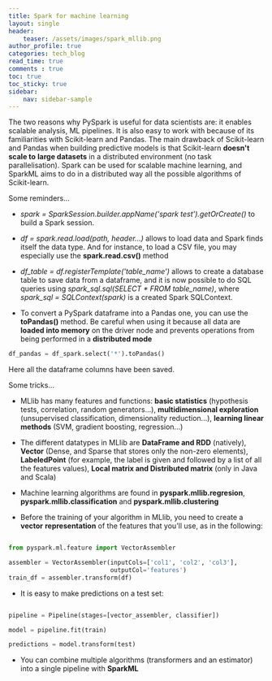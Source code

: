 ```yaml
---
title: Spark for machine learning
layout: single
header:
    teaser: /assets/images/spark_mllib.png
author_profile: true
categories: tech_blog
read_time: true
comments : true
toc: true
toc_sticky: true
sidebar:
    nav: sidebar-sample
---
```


The two reasons why PySpark is useful for data scientists are: it enables
scalable analysis, ML pipelines. It is also easy to work with because of its
familiarities with Scikit-learn and Pandas. The main drawback of Scikit-learn and
Pandas when building predictive models is that Scikit-learn **doesn't scale to**
**large datasets** in a distributed environment (no task parallelisation). Spark can be used for scalable machine learning, and SparkML aims to do in a distributed way
all the possible algorithms of Scikit-learn.

Some reminders...

- *spark = SparkSession.builder.appName('spark test').getOrCreate()* to build a Spark
session.

- *df = spark.read.load(path, header...)* allows to load data and Spark finds itself the data type.
And for instance, to load a CSV file, you may especially use the **spark.read.csv()** method

- *df_table = df.registerTemplate('table_name')* allows to create a database table
to save data from a dataframe, and it is now possible to do SQL queries using *spark_sql.sql(SELECT * FROM table_name)*, where *spark_sql = SQLContext(spark)*
is a created Spark SQLContext.

- To convert a PySpark dataframe into a Pandas one, you can use the **toPandas()**
method. Be careful when using it because all data are **loaded into memory** on
the driver node and prevents operations from being performed in a **distributed mode**

```python
df_pandas = df_spark.select('*').toPandas()
```
Here all the dataframe columns have been saved.



Some tricks...

- MLlib has many features and functions: **basic statistics** (hypothesis tests, correlation, random generators...), **multidimensional exploration** (unsupervised classification, dimensionality reduction...), **learning linear methods** (SVM, gradient boosting, regression...)

- The different datatypes in MLlib are **DataFrame and RDD** (natively), **Vector** (Dense, and Sparse that stores only the non-zero elements), **LabeledPoint** (for example, the label is given and followed by a list of all the features values),
**Local matrix and Distributed matrix** (only in Java and Scala)

- Machine learning algorithms are found in **pyspark.mllib.regresion**,
**pyspark.mllib.classification** and **pyspark.mllib.clustering**

- Before the training of your algorithm in MLlib, you need to create a **vector**
**representation** of the features that you'll use, as in the following:

```python

from pyspark.ml.feature import VectorAssembler

assembler = VectorAssembler(inputCols=['col1', 'col2', 'col3'],
                            outputCol='features')
train_df = assembler.transform(df)

```

- It is easy to make predictions on a test set:

```python

pipeline = Pipeline(stages=[vector_assembler, classifier])

model = pipeline.fit(train)

predictions = model.transform(test)

```

- You can combine multiple algorithms (transformers and an estimator) into a
single pipeline with **SparkML**
